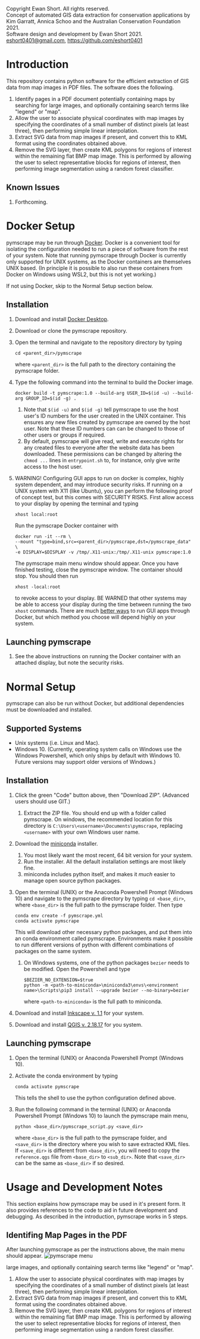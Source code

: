 Copyright Ewan Short. All rights reserved.<br>
Concept of automated GIS data extraction for conservation applications by
Kim Garratt, Annica Schoo and the Australian Conservation Foundation 2021.<br>
Software design and development by Ewan Short 2021. <br>
<eshort0401@gmail.com>, <https://github.com/eshort0401> <br>

# Introduction
This repository contains python software for the efficient extraction of GIS
data from map images in PDF files. The software does the following.
1. Identify pages in a PDF document potentially containing maps by searching for
large images, and optionally containing search terms like "legend" or "map".
1. Allow the user to associate physical coordinates with map images by specifying
the coordinates of a small number of distinct pixels (at least three), then performing
simple linear interpolation.
1. Extract SVG data from map images if present, and convert this to KML format using the coordinates
obtained above.
1. Remove the SVG layer, then create KML polygons for regions of interest within
the remaining flat BMP map image. This is performed by allowing the user to select
representative blocks for regions of interest, then performing image segmentation
using a random forest classifier.    

## Known Issues
1. Forthcoming.

# Docker Setup
pymscrape may be run through [Docker](https://www.docker.com/). Docker is a convenient tool for isolating the configuration needed to run a piece of software from the rest of your system. Note that running pymscrape through Docker is currently only supported for UNIX systems, as the Docker containers are themselves UNIX based. (In principle it
is possible to also run these containers from Docker on Windows using WSL2,
but this is not yet working.)

If not using Docker, skip to the Normal Setup section below.

## Installation
1. Download and install [Docker Desktop](https://www.docker.com/products/docker-desktop).
1. Download or clone the pymscrape repository.
1. Open the terminal and navigate to the repository directory  by typing

    ```
    cd <parent_dir>/pymscrape
    ```

    where `<parent_dir>` is the full path to the directory containing the
    pymscrape folder.
1. Type the following command into the terminal to build the Docker
image.

    ```
    docker build -t pymscrape:1.0 --build-arg USER_ID=$(id -u) --build-arg GROUP_ID=$(id -g) .
    ```

    1. Note that `$(id -u)` and `$(id -g)` tell pymscrape to use the host user's
    ID numbers for the user created in the UNIX container. This ensures any new files created by pymscrape are owned by the host user. Note that these ID numbers can can be changed to those of other users or groups if required.
    1. By default, pymscrape will give read, write and execute rights for any created files to everyone after the website data has been downloaded. These permissions can be changed by altering the `chmod ...` lines in `entrypoint.sh` to, for instance, only give write access to the host user.
1. WARNING! Configuring GUI apps to run on docker is complex, highly system dependent, and may introduce security risks. If running on a UNIX system with X11 (like Ubuntu), you can perform the following proof of concept test, but this comes with SECURITY RISKS. First allow access to your display by opening the terminal and typing

    ```
    xhost local:root
    ```

    Run the pymscrape Docker container with

    ```
    docker run -it --rm \
    --mount "type=bind,src=<parent_dir>/pymscrape,dst=/pymscrape_data" \
    -e DISPLAY=$DISPLAY -v /tmp/.X11-unix:/tmp/.X11-unix pymscrape:1.0
    ```

    The pymscrape main menu window should appear. Once you have finished testing,
    close the pymscrape window. The container should stop. You should then run

    ```
    xhost -local:root
    ```

    to revoke access to your display. BE WARNED that other systems may be
    able to access your display during the time between running the two `xhost`
    commands. There are much [better ways](https://medium.com/dot-debug/running-chrome-in-a-docker-container-a55e7f4da4a8)
    to run GUI apps through Docker, but which method you choose will depend highly on your system.  

## Launching pymscrape
1. See the above instructions on running the Docker container with an attached
display, but note the security risks.

# Normal Setup
pymscrape can also be run without Docker, but additional dependencies must be
downloaded and installed.

## Supported Systems
- Unix systems (i.e. Linux and Mac).
- Windows 10. (Currently, operating system calls on Windows use the Windows Powershell,
which only ships by default with Windows 10. Future versions may support
older versions of Windows.)

## Installation
1. Click the green "Code" button above, then "Download ZIP". (Advanced users should use GIT.)
    1. Extract the ZIP file. You should end up with a folder called pymscrape.
    On windows, the recommended location for this directory is
    `C:\Users\<username>\Documents\pymscrape`, replacing `<username>` with your own Windows user name.  
1. Download the [miniconda](https://docs.conda.io/en/latest/miniconda.html) installer.
    1. You most likely want the most recent, 64 bit version for your system.
    1. Run the installer. All the default installation settings are most likely fine.
    1. miniconda includes python itself, and makes it *much* easier to
  manage open source python packages.
1. Open the terminal (UNIX) or the Anaconda Powershell Prompt (Windows 10) and navigate to the pymscrape directory by typing `cd <base_dir>`, where `<base_dir>` is the full path to the pymscrape folder. Then type

    ```
    conda env create -f pymscrape.yml
    conda activate pymscrape
    ```

    This will download other necessary python packages, and put them into an
    conda environment called pymscrape. Environments make it possible to run
    different versions of python with different combinations of packages on the same system.
    1. On Windows systems, one of the python packages `bezier` needs to be modified. Open the Powershell and type

        ```
        $BEZIER_NO_EXTENSION=$true
        python -m <path-to-miniconda>\miniconda3\envs\<environment name>\Scripts\pip3 install --upgrade bezier --no-binary=bezier
        ```

        where `<path-to-miniconda>` is the full path to miniconda.
1. Download and install [Inkscape v. 1.1](https://inkscape.org/release/inkscape-1.1/) for your system.
1. Download and install [QGIS v. 2.18.17](https://www.qgis.org/en/site/forusers/alldownloads.html) for you system.

## Launching pymscrape
1. Open the terminal (UNIX) or Anaconda Powershell Prompt (Windows 10).
1. Activate the conda environment by typing

    ```
    conda activate pymscrape
    ```

    This tells the shell to use the python configuration defined above.
1. Run the following command in the terminal (UNIX) or Anaconda Powershell
Prompt (Windows 10) to launch the pymscrape main menu,

    ```
    python <base_dir>/pymscrape_script.py <save_dir>
    ```

    where `<base_dir>` is the full path to the pymscrape folder, and
    `<save_dir>` is the directory where you wish to save extracted KML files.
    If `<save_dir>` is different from `<base_dir>`, you will need to copy the
    `reference.qgs` file from `<base_dir>` to `<sub_dir>`. Note that
    `<save_dir>` can be the same as `<base_dir>` if so desired.

# Usage and Development Notes
This section explains how pymscrape may be used in it's present form. It also provides
references to the code to aid in future development and debugging. As described in the
introduction, pymscrape works in 5 steps.
## Identifing Map Pages in the PDF
After launching pymscrape as per the instructions above, the main menu should appear.
![pymscrape menu](gallery/menu.png "pymscrape Menu")

large images, and optionally containing search terms like "legend" or "map".
1. Allow the user to associate physical coordinates with map images by specifying
the coordinates of a small number of distinct pixels (at least three), then performing
simple linear interpolation.
1. Extract SVG data from map images if present, and convert this to KML format using the coordinates
obtained above.
1. Remove the SVG layer, then create KML polygons for regions of interest within
the remaining flat BMP map image. This is performed by allowing the user to select
representative blocks for regions of interest, then performing image segmentation
using a random forest classifier.
